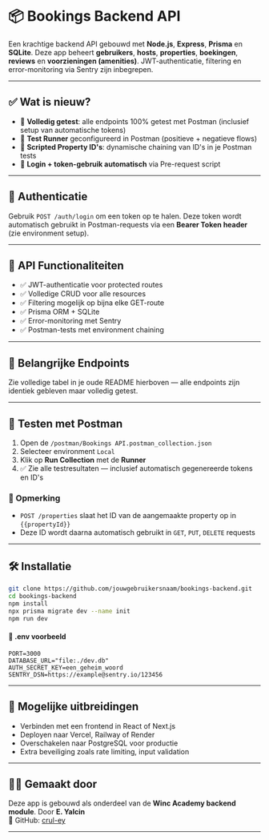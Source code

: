 # 📦 Bookings Backend API

Een krachtige backend API gebouwd met **Node.js**, **Express**, **Prisma** en **SQLite**. Deze app beheert **gebruikers**, **hosts**, **properties**, **boekingen**, **reviews** en **voorzieningen (amenities)**. JWT-authenticatie, filtering en error-monitoring via Sentry zijn inbegrepen.

---

## ✅ Wat is nieuw?
- 🔄 **Volledig getest**: alle endpoints 100% getest met Postman (inclusief setup van automatische tokens)
- 🧪 **Test Runner** geconfigureerd in Postman (positieve + negatieve flows)
- 🧠 **Scripted Property ID's**: dynamische chaining van ID's in je Postman tests
- 🔐 **Login + token-gebruik automatisch** via Pre-request script

---

## 🔐 Authenticatie
Gebruik `POST /auth/login` om een token op te halen. Deze token wordt automatisch gebruikt in Postman-requests via een **Bearer Token header** (zie environment setup).

---

## 🔁 API Functionaliteiten

- ✅ JWT-authenticatie voor protected routes
- ✅ Volledige CRUD voor alle resources
- ✅ Filtering mogelijk op bijna elke GET-route
- ✅ Prisma ORM + SQLite
- ✅ Error-monitoring met Sentry
- ✅ Postman-tests met environment chaining

---

## 📁 Belangrijke Endpoints

Zie volledige tabel in je oude README hierboven — alle endpoints zijn identiek gebleven maar volledig getest.

---

## 🧪 Testen met Postman

1. Open de `/postman/Bookings API.postman_collection.json`
2. Selecteer environment `Local`
3. Klik op **Run Collection** met de **Runner**
4. ✅ Zie alle testresultaten — inclusief automatisch gegenereerde tokens en ID's

### 📌 Opmerking
- `POST /properties` slaat het ID van de aangemaakte property op in `{{propertyId}}`
- Deze ID wordt daarna automatisch gebruikt in `GET`, `PUT`, `DELETE` requests

---

## 🛠️ Installatie

```bash
git clone https://github.com/jouwgebruikersnaam/bookings-backend.git
cd bookings-backend
npm install
npx prisma migrate dev --name init
npm run dev
```

#### 🔐 .env voorbeeld
```env
PORT=3000
DATABASE_URL="file:./dev.db"
AUTH_SECRET_KEY=een_geheim_woord
SENTRY_DSN=https://example@sentry.io/123456
```

---

## 🚀 Mogelijke uitbreidingen

- Verbinden met een frontend in React of Next.js
- Deployen naar Vercel, Railway of Render
- Overschakelen naar PostgreSQL voor productie
- Extra beveiliging zoals rate limiting, input validation

---

## 👨‍💻 Gemaakt door
Deze app is gebouwd als onderdeel van de **Winc Academy backend module**.
Door **E. Yalcin**  
🔗 GitHub: [crul-ey](https://github.com/crul-ey)

---

